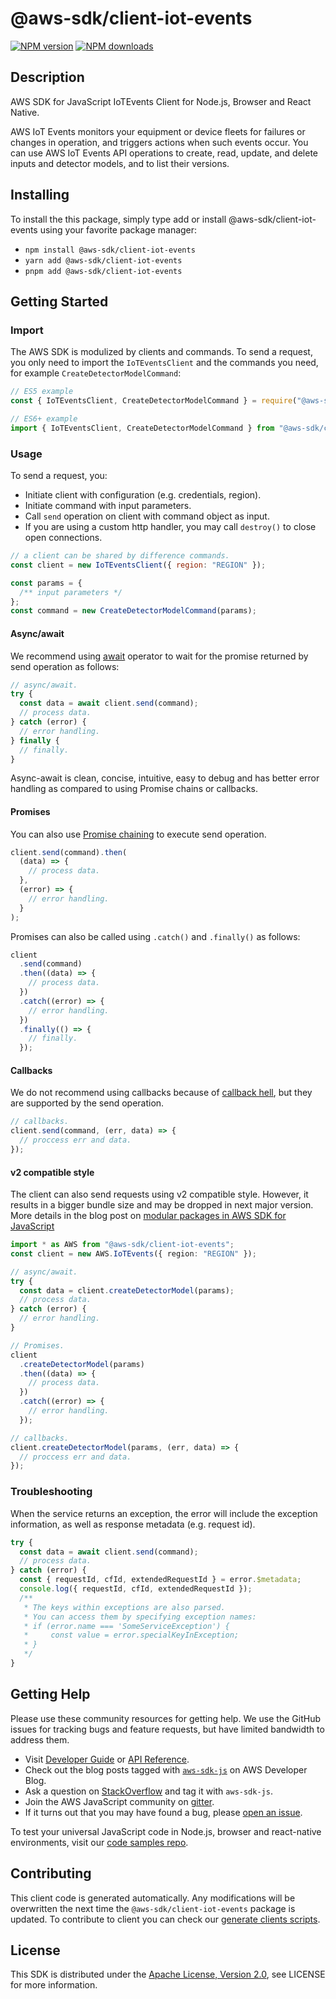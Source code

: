 # @aws-sdk/client-iot-events

[![NPM version](https://img.shields.io/npm/v/@aws-sdk/client-iot-events/latest.svg)](https://www.npmjs.com/package/@aws-sdk/client-iot-events)
[![NPM downloads](https://img.shields.io/npm/dm/@aws-sdk/client-iot-events.svg)](https://www.npmjs.com/package/@aws-sdk/client-iot-events)

## Description

AWS SDK for JavaScript IoTEvents Client for Node.js, Browser and React Native.

<p>AWS IoT Events monitors your equipment or device fleets for failures or changes in operation, and
triggers actions when such events occur. You can use AWS IoT Events API operations to create, read,
update, and delete inputs and detector models, and to list their versions.</p>

## Installing

To install the this package, simply type add or install @aws-sdk/client-iot-events
using your favorite package manager:

- `npm install @aws-sdk/client-iot-events`
- `yarn add @aws-sdk/client-iot-events`
- `pnpm add @aws-sdk/client-iot-events`

## Getting Started

### Import

The AWS SDK is modulized by clients and commands.
To send a request, you only need to import the `IoTEventsClient` and
the commands you need, for example `CreateDetectorModelCommand`:

```js
// ES5 example
const { IoTEventsClient, CreateDetectorModelCommand } = require("@aws-sdk/client-iot-events");
```

```ts
// ES6+ example
import { IoTEventsClient, CreateDetectorModelCommand } from "@aws-sdk/client-iot-events";
```

### Usage

To send a request, you:

- Initiate client with configuration (e.g. credentials, region).
- Initiate command with input parameters.
- Call `send` operation on client with command object as input.
- If you are using a custom http handler, you may call `destroy()` to close open connections.

```js
// a client can be shared by difference commands.
const client = new IoTEventsClient({ region: "REGION" });

const params = {
  /** input parameters */
};
const command = new CreateDetectorModelCommand(params);
```

#### Async/await

We recommend using [await](https://developer.mozilla.org/en-US/docs/Web/JavaScript/Reference/Operators/await)
operator to wait for the promise returned by send operation as follows:

```js
// async/await.
try {
  const data = await client.send(command);
  // process data.
} catch (error) {
  // error handling.
} finally {
  // finally.
}
```

Async-await is clean, concise, intuitive, easy to debug and has better error handling
as compared to using Promise chains or callbacks.

#### Promises

You can also use [Promise chaining](https://developer.mozilla.org/en-US/docs/Web/JavaScript/Guide/Using_promises#chaining)
to execute send operation.

```js
client.send(command).then(
  (data) => {
    // process data.
  },
  (error) => {
    // error handling.
  }
);
```

Promises can also be called using `.catch()` and `.finally()` as follows:

```js
client
  .send(command)
  .then((data) => {
    // process data.
  })
  .catch((error) => {
    // error handling.
  })
  .finally(() => {
    // finally.
  });
```

#### Callbacks

We do not recommend using callbacks because of [callback hell](http://callbackhell.com/),
but they are supported by the send operation.

```js
// callbacks.
client.send(command, (err, data) => {
  // proccess err and data.
});
```

#### v2 compatible style

The client can also send requests using v2 compatible style.
However, it results in a bigger bundle size and may be dropped in next major version. More details in the blog post
on [modular packages in AWS SDK for JavaScript](https://aws.amazon.com/blogs/developer/modular-packages-in-aws-sdk-for-javascript/)

```ts
import * as AWS from "@aws-sdk/client-iot-events";
const client = new AWS.IoTEvents({ region: "REGION" });

// async/await.
try {
  const data = client.createDetectorModel(params);
  // process data.
} catch (error) {
  // error handling.
}

// Promises.
client
  .createDetectorModel(params)
  .then((data) => {
    // process data.
  })
  .catch((error) => {
    // error handling.
  });

// callbacks.
client.createDetectorModel(params, (err, data) => {
  // proccess err and data.
});
```

### Troubleshooting

When the service returns an exception, the error will include the exception information,
as well as response metadata (e.g. request id).

```js
try {
  const data = await client.send(command);
  // process data.
} catch (error) {
  const { requestId, cfId, extendedRequestId } = error.$metadata;
  console.log({ requestId, cfId, extendedRequestId });
  /**
   * The keys within exceptions are also parsed.
   * You can access them by specifying exception names:
   * if (error.name === 'SomeServiceException') {
   *     const value = error.specialKeyInException;
   * }
   */
}
```

## Getting Help

Please use these community resources for getting help.
We use the GitHub issues for tracking bugs and feature requests, but have limited bandwidth to address them.

- Visit [Developer Guide](https://docs.aws.amazon.com/sdk-for-javascript/v3/developer-guide/welcome.html)
  or [API Reference](https://docs.aws.amazon.com/AWSJavaScriptSDK/v3/latest/index.html).
- Check out the blog posts tagged with [`aws-sdk-js`](https://aws.amazon.com/blogs/developer/tag/aws-sdk-js/)
  on AWS Developer Blog.
- Ask a question on [StackOverflow](https://stackoverflow.com/questions/tagged/aws-sdk-js) and tag it with `aws-sdk-js`.
- Join the AWS JavaScript community on [gitter](https://gitter.im/aws/aws-sdk-js-v3).
- If it turns out that you may have found a bug, please [open an issue](https://github.com/aws/aws-sdk-js-v3/issues/new/choose).

To test your universal JavaScript code in Node.js, browser and react-native environments,
visit our [code samples repo](https://github.com/aws-samples/aws-sdk-js-tests).

## Contributing

This client code is generated automatically. Any modifications will be overwritten the next time the `@aws-sdk/client-iot-events` package is updated.
To contribute to client you can check our [generate clients scripts](https://github.com/aws/aws-sdk-js-v3/tree/master/scripts/generate-clients).

## License

This SDK is distributed under the
[Apache License, Version 2.0](http://www.apache.org/licenses/LICENSE-2.0),
see LICENSE for more information.
